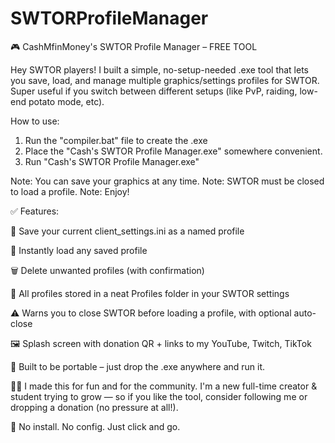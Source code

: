 # SWTORProfileManager
🎮 CashMfinMoney's SWTOR Profile Manager – FREE TOOL

Hey SWTOR players! I built a simple, no-setup-needed .exe tool that lets you save, load, and manage multiple graphics/settings profiles for SWTOR. Super useful if you switch between different setups (like PvP, raiding, low-end potato mode, etc).

How to use: 
1) Run the "compiler.bat" file to create the .exe
2) Place the "Cash's SWTOR Profile Manager.exe" somewhere convenient.
3) Run "Cash's SWTOR Profile Manager.exe"

Note: You can save your graphics at any time.
Note: SWTOR must be closed to load a profile.
Note: Enjoy!

✅ Features:

💾 Save your current client_settings.ini as a named profile

🔄 Instantly load any saved profile

🗑️ Delete unwanted profiles (with confirmation)

📁 All profiles stored in a neat Profiles folder in your SWTOR settings

⚠️ Warns you to close SWTOR before loading a profile, with optional auto-close

🖼️ Splash screen with donation QR + links to my YouTube, Twitch, TikTok

🧠 Built to be portable – just drop the .exe anywhere and run it.

🧑‍💻 I made this for fun and for the community. I'm a new full-time creator & student trying to grow — so if you like the tool, consider following me or dropping a donation (no pressure at all!).

📎 No install. No config. Just click and go.
